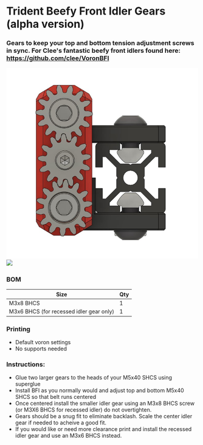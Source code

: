 
# Trident Beefy Front Idler Gears (alpha version)
 ### Gears to keep your top and bottom tension adjustment screws in sync. For Clee's fantastic beefy front idlers found here: https://github.com/clee/VoronBFI
<img src="./Images/beefgears.jpg" width=600>
<img src="./Images/beefgears.gif" width=600>

### BOM

Size | Qty
--- | ---
M3x8 BHCS    | 1
M3x6 BHCS (for recessed idler gear only) | 1

### Printing
  * Default voron settings
  * No supports needed

### Instructions:

  * Glue two larger gears to the heads of your M5x40 SHCS using superglue
  * Install BFI as you normally would and adjust top and bottom M5x40 SHCS so that belt runs centered 
  * Once centered install the smaller idler gear using an M3x8 BHCS screw (or M3X6 BHCS for recessed idler) do not overtighten. 
  * Gears should be a snug fit to eliminate backlash. Scale the center idler gear if needed to acheive a good fit.
  * If you would like or need more clearance print and install the recessed idler gear and use an M3x6 BHCS instead.  
    
